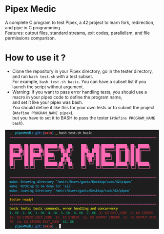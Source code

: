 # Pipex Medic
A complete C program to test Pipex, a 42 project to learn fork, redirection, and pipe in C programming. \
Features: output files, standard streams, exit codes, parallelism, and file permissions comparison.

# How to use it ?
- Clone the repository in your Pipex directory, go in the tester directory, and run `bash test.sh` with a test subset. \
  For example, `bash test.sh basic`. You can have a subset list if you launch the script without argument.
- Warning: If you want to pass error handling tests, you should use a macro in your pipex code to define the program name, \
  and set it like your pipex was bash. \
  You should define it like this for your own tests or to submit the project (`#define PROGRAM_NAME pipex`), \
  but you have to set it to BASH to pass the tester (`#define PROGRAM_NAME bash`).

![output](/assets/output2.png)
